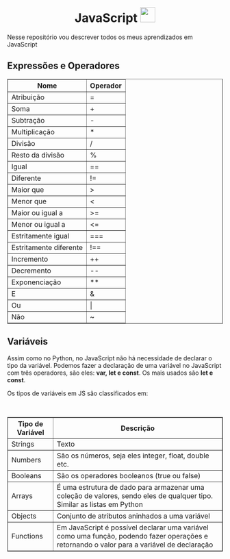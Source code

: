 <h1 align="center">JavaScript <img src="https://miro.medium.com/max/342/1*rpYyNZvqfFej0FgWEW5p9Q.png" height="35"></h1>
<p>Nesse repositório vou descrever todos os meus aprendizados em JavaScript</p>

<h2>Expressões e Operadores</h2>

<table border="1">    
  <tr>
    <th>Nome</th>
    <th>Operador</th>
  </tr>        
  <tr>
    <td>Atribuição</td>
    <td>=</td>
  </tr>
  <tr>
    <td>Soma</td>
    <td>+</td>
  </tr>
  <tr>
    <td>Subtração</td>
    <td>-</td>
  </tr>
  <tr>
    <td>Multiplicação</td>
    <td>*</td>
  </tr>
  <tr>
    <td>Divisão</td>
    <td>/</td>
  </tr>
  <tr>
    <td>Resto da divisão</td>
    <td>%</td>
  </tr>
  <tr>
    <td>Igual</td>
    <td>==</td>
  </tr>
  <tr>
    <td>Diferente</td>
    <td>!=</td>
  </tr>
  <tr>
    <td>Maior que</td>
    <td>></td>
  </tr>
  <tr>
    <td>Menor que</td>
    <td><</td>
  </tr>
  <tr>
    <td>Maior ou igual a</td>
    <td>>=</td>
  </tr>
  <tr>
    <td>Menor ou igual a</td>
    <td><=</td>
  </tr>
    <tr>
    <td>Estritamente igual</td>
    <td>===</td>
  </tr>
    <tr>
    <td>Estritamente diferente</td>
    <td>!==</td>
  </tr>
    <tr>
    <td>Incremento</td>
    <td>++</td>
  </tr>
    <tr>
    <td>Decremento</td>
    <td>--</td>
  </tr>
    <tr>
    <td>Exponenciação</td>
    <td>**</td>
  </tr>
    </tr>
    <tr>
    <td>E</td>
    <td>&</td>
  </tr>
    </tr>
    <tr>
    <td>Ou</td>
    <td>|</td>
  </tr>
    </tr>
    <tr>
    <td>Não</td>
    <td>~</td>
  </tr>
 
</table>

<h2>Variáveis</h2>
<p>
  Assim como no Python, no JavaScript não há necessidade de declarar o tipo da variável.
  Podemos fazer a declaração de uma variável no JavaScript com três operadores, são eles: <strong>var, let e const</strong>. Os mais usados são <strong>let e const</strong>.
</p>
<p>
  Os tipos de variáveis em JS são classificados em:
</p>
<br>
<table border="1">    
  <tr>
    <th>Tipo de Variável</th>
    <th>Descrição</th>
  </tr>        
  <tr>
    <td>Strings</td>
    <td>Texto</td>
  </tr>
  <tr>
    <td>Numbers</td>
    <td>São os números, seja eles integer, float, double etc.</td>
  </tr>
    <tr>
    <td>Booleans</td>
    <td>São os operadores booleanos (true ou false)</td>
  </tr>
    <tr>
    <td>Arrays</td>
    <td>É uma estrutura de dado para armazenar uma coleção de valores, sendo eles de qualquer tipo. Similar as listas em Python</td>
  </tr>
    <tr>
    <td>Objects</td>
    <td>Conjunto de atributos aninhados a uma variável</td>
  </tr>
    <tr>
    <td>Functions</td>
    <td>Em JavaScript é possível declarar uma variável como uma função, podendo fazer operações e retornando o valor para a variável de declaração</td>
  </tr>
</table>
